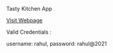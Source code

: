 Tasty Kitchen App

[Visit Webpage](msrtastykitchen.ccbp.tech)

Valid Credentials :

username: rahul,
password: rahul@2021
